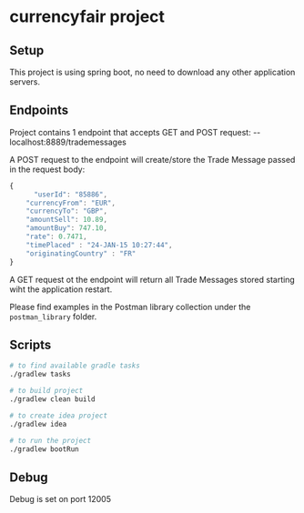 currencyfair project
=========

## Setup

This project is using spring boot, no need to download any other application servers.

## Endpoints

Project contains 1 endpoint that accepts GET and POST request:
  -- localhost:8889/trademessages

A POST request to the endpoint will create/store the Trade Message passed in the request body:

```javascript
{
	  "userId": "85886",
  	"currencyFrom": "EUR",
  	"currencyTo": "GBP",
  	"amountSell": 10.89,
  	"amountBuy": 747.10,
  	"rate": 0.7471,
  	"timePlaced" : "24-JAN-15 10:27:44",
  	"originatingCountry" : "FR"
}
```

A GET request ot the endpoint will return all Trade Messages stored starting wiht the application restart.

Please find examples in the Postman library collection under the `postman_library` folder.

## Scripts

```bash
# to find available gradle tasks
./gradlew tasks

# to build project
./gradlew clean build

# to create idea project
./gradlew idea

# to run the project
./gradlew bootRun
```

## Debug

Debug is set on port 12005
